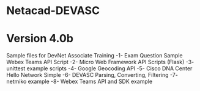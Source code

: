 # Netacad-DEVASC
# Version 4.0b
Sample files for DevNet Associate Training
-1- Exam Question Sample Webex Teams API Script
-2- Micro Web Framework API Scripts (Flask)
-3- unittest example scripts
-4- Google Geocoding API
-5- Cisco DNA Center Hello Network Simple
-6- DEVASC Parsing, Converting, Filtering
-7- netmiko example
-8- Webex Teams API and SDK example

